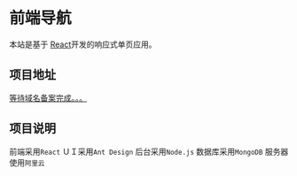 # 前端导航

本站是基于 [React](http://www.react-cn.com/)开发的响应式单页应用。

## 项目地址

[等待域名备案完成。。。](http://39.108.109.106/)



## 项目说明

前端采用`React`
ＵＩ采用`Ant Design`
后台采用`Node.js`
数据库采用`MongoDB`
服务器使用`阿里云`